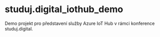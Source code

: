 # studuj.digital_iothub_demo
Demo projekt pro představení služby Azure IoT Hub v rámci konference studuj.digital.
